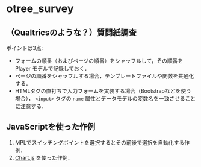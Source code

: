 # otree_survey

## （Qualtricsのような？）質問紙調査

ポイントは3点:

- フォームの順番（およびページの順番）をシャッフルして，その順番を Player モデルで記録しておく．
- ページの順番をシャッフルする場合，テンプレートファイルや関数を共通化する．
- HTMLタグの直打ちで入力フォームを実装する場合（Bootstrapなどを使う場合）， `<input>` タグの `name` 属性とデータモデルの変数名を一致させることに注意する．


## JavaScriptを使った作例

1. MPLでスイッチングポイントを選択するとその前後で選択を自動化する作例．
1. [Chart.js](https://www.chartjs.org/) を使った作例．
